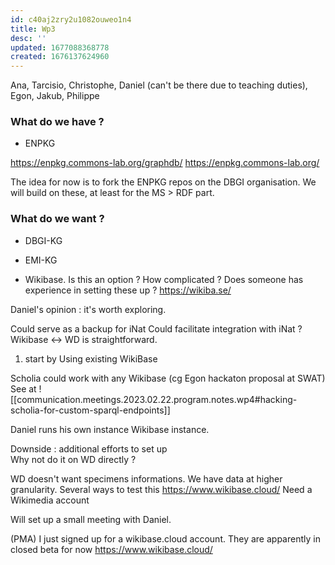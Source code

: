 ```yaml
---
id: c40aj2zry2u1082ouweo1n4
title: Wp3
desc: ''
updated: 1677088368778
created: 1676137624960
---
```



Ana, Tarcisio, Christophe, Daniel (can't be there due to teaching duties), Egon, Jakub, Philippe

### What do we have ?

- ENPKG 

https://enpkg.commons-lab.org/graphdb/
https://enpkg.commons-lab.org/

The idea for now is to fork the ENPKG repos on the DBGI organisation.
We will build on these, at least for the MS > RDF part. 



### What do we want ?

- DBGI-KG
- EMI-KG

- Wikibase. Is this an option ? 
How complicated ? Does someone has experience in setting these up ?
https://wikiba.se/


Daniel's opinion : it's worth exploring.

Could serve as a backup for iNat
Could facilitate integration with iNat ?
Wikibase <-> WD is straightforward.


1. start by Using existing WikiBase 

Scholia could work with any Wikibase (cg Egon hackaton proposal at SWAT) See at ![[communication.meetings.2023.02.22.program.notes.wp4#hacking-scholia-for-custom-sparql-endpoints]]


Daniel runs his own instance Wikibase instance.


Downside : additional efforts to set up  
Why not do it on WD directly ?

WD doesn't want specimens informations.
We have data at higher granularity.
Several ways to test this https://www.wikibase.cloud/
Need a Wikimedia account 


Will set up a small meeting with Daniel. 

(PMA) I just signed up for a wikibase.cloud account. They are apparently in closed beta for now https://www.wikibase.cloud/

